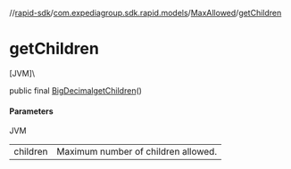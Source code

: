 //[rapid-sdk](../../../index.md)/[com.expediagroup.sdk.rapid.models](../index.md)/[MaxAllowed](index.md)/[getChildren](get-children.md)

# getChildren

[JVM]\

public final [BigDecimal](https://docs.oracle.com/javase/8/docs/api/java/math/BigDecimal.html)[getChildren](get-children.md)()

#### Parameters

JVM

| | |
|---|---|
| children | Maximum number of children allowed. |
